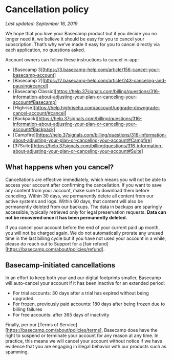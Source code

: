 # Cancellation policy

*Last updated: September 16, 2019*

We hope that you love your Basecamp product but if you decide you no longer need it, we believe it should be easy for you to cancel your subscription. That&rsquo;s why we&rsquo;ve made it easy for you to cancel directly via each application, no questions asked.

Account owners can follow these instructions to cancel in-app:
* [Basecamp 3][https://3.basecamp-help.com/article/156-cancel-your-basecamp-account]
* [Basecamp 2][https://2.basecamp-help.com/article/243-canceling-and-pausing#cancel]
* [Basecamp Classic][https://help.37signals.com/billing/questions/316-information-about-adjusting-your-plan-or-canceling-your-account#Basecamp]
* [Highrise][https://help.highrisehq.com/account/upgrade-downgrade-cancel-account/#cancel]
* [Backpack][https://help.37signals.com/billing/questions/316-information-about-adjusting-your-plan-or-canceling-your-account#Backpack]
* [Campfire][https://help.37signals.com/billing/questions/316-information-about-adjusting-your-plan-or-canceling-your-account#Campfire]
* [37Suite][https://help.37signals.com/billing/questions/316-information-about-adjusting-your-plan-or-canceling-your-account#Suite]

## What happens when you cancel?

Cancellations are effective immediately, which means you will not be able to access your account after confirming the cancellation. If you want to save any content from your account, make sure to download them before canceling. Within 30 days, we permanently delete all content from our active systems and logs. Within 60 days, that content will also be permanently deleted from our backups. The data in backups are sparingly accessible, typically retrieved only for legal preservation requests. **Data can not be recovered once it has been permanently deleted.**

If you cancel your account before the end of your current paid up month, you will not be charged again. We do not automatically prorate any unused time in the last billing cycle but if you have not used your account in a while, please do reach out to Support for a [fair refund][https://basecamp.com/about/policies/refund].

## Basecamp-initiated cancellations

In an effort to keep both your and our digital footprints smaller, Basecamp will auto-cancel your account if it has been inactive for an extended period:
* For trial accounts: 30 days after a trial has expired without being upgraded
* For frozen, previously paid accounts: 180 days after being frozen due to billing failures
* For free accounts: after 365 days of inactivity

Finally, per our [Terms of Service][https://basecamp.com/about/policies/terms], Basecamp does have the right to suspend or terminate your account for any reason at any time. In practice, this means we will cancel your account without notice if we have evidence that you are engaging in illegal behavior with our products such as spamming.
